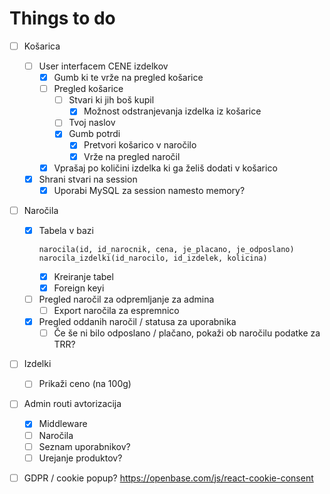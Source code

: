 # Things to do

- [ ] Košarica
  - [ ] User interfacem CENE izdelkov
    - [x] Gumb ki te vrže na pregled košarice
    - [ ] Pregled košarice
      - [ ] Stvari ki jih boš kupil
        - [x] Možnost odstranjevanja izdelka iz košarice
      - [ ] Tvoj naslov
      - [x] Gumb potrdi
        - [x] Pretvori košarico v naročilo
        - [x] Vrže na pregled naročil
    - [x] Vprašaj po količini izdelka ki ga želiš dodati v košarico
  - [x] Shrani stvari na session
    - [x] Uporabi MySQL za session namesto memory?
- [ ] Naročila
  - [x] Tabela v bazi
    ```
    narocila(id, id_narocnik, cena, je_placano, je_odposlano)
    narocila_izdelki(id_narocilo, id_izdelek, kolicina)
    ```
    - [x] Kreiranje tabel
    - [x] Foreign keyi
  - [ ] Pregled naročil za odpremljanje za admina
    - [ ] Export naročila za espremnico
  - [x] Pregled oddanih naročil / statusa za uporabnika
    - [ ] Če še ni bilo odposlano / plačano, pokaži ob naročilu podatke za TRR?
- [ ] Izdelki
	- [ ] Prikaži ceno (na 100g)
- [ ] Admin routi avtorizacija
  - [x] Middleware
  - [ ] Naročila
  - [ ] Seznam uporabnikov?
  - [ ] Urejanje produktov?
- [ ] GDPR / cookie popup?         https://openbase.com/js/react-cookie-consent 

